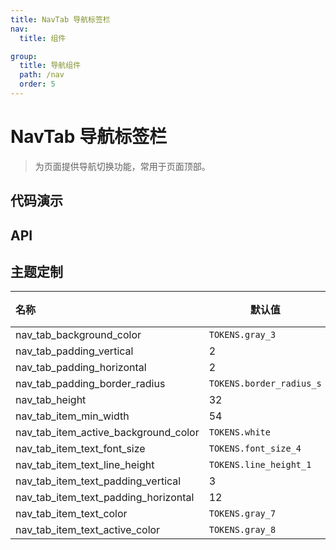 ```yaml
---
title: NavTab 导航标签栏
nav:
  title: 组件

group:
  title: 导航组件
  path: /nav
  order: 5
---
```


# NavTab 导航标签栏

> 为页面提供导航切换功能，常用于页面顶部。

## 代码演示

<code src="./__fixtures__/basic.tsx"></code>

## API

## 主题定制

| 名称                                 | 默认值                   | 描述 |
| :----------------------------------- | ------------------------ | ---- |
| nav_tab_background_color             | `TOKENS.gray_3`          | -    |
| nav_tab_padding_vertical             | 2                        | -    |
| nav_tab_padding_horizontal           | 2                        | -    |
| nav_tab_padding_border_radius        | `TOKENS.border_radius_s` | -    |
| nav_tab_height                       | 32                       | -    |
| nav_tab_item_min_width               | 54                       | -    |
| nav_tab_item_active_background_color | `TOKENS.white`           | -    |
| nav_tab_item_text_font_size          | `TOKENS.font_size_4`     | -    |
| nav_tab_item_text_line_height        | `TOKENS.line_height_1`   | -    |
| nav_tab_item_text_padding_vertical   | 3                        | -    |
| nav_tab_item_text_padding_horizontal | 12                       | -    |
| nav_tab_item_text_color              | `TOKENS.gray_7`          | -    |
| nav_tab_item_text_active_color       | `TOKENS.gray_8`          | -    |
